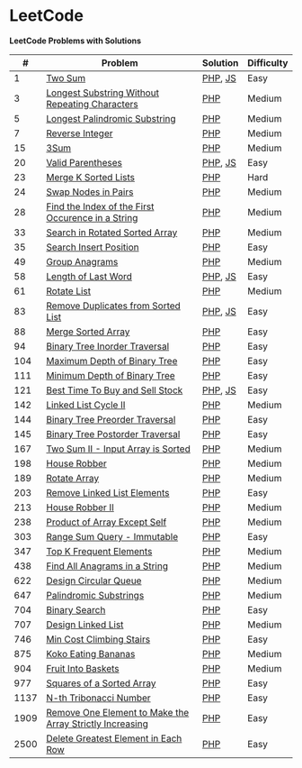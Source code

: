 # LeetCode
**LeetCode Problems with Solutions**   

| #    | Problem                                                                                                                                            | Solution                                                                                                                                                                                                                                  | Difficulty |
|------|----------------------------------------------------------------------------------------------------------------------------------------------------|-------------------------------------------------------------------------------------------------------------------------------------------------------------------------------------------------------------------------------------------|------------|
 | 1    | [Two Sum](https://leetcode.com/problems/two-sum)                                                                                                   | [PHP](https://github.com/BakhadyrovF/leetcode/blob/master/src/problems/php/easy/two_sum.php), [JS](https://github.com/BakhadyrovF/leetcode/blob/master/src/problems/js/easy/twoSum.js)                                                    | Easy       |
 | 3    | [Longest Substring Without Repeating Characters](https://leetcode.com/problems/longest-substring-without-repeating-characters)                     | [PHP](https://github.com/BakhadyrovF/leetcode/blob/master/src/problems/php/medium/longest_substring_without_repeating_characters.php)                                                                                                     | Medium     |
 | 5    | [Longest Palindromic Substring](https://leetcode.com/problems/longest-palindromic-substring)                                                       | [PHP](https://github.com/BakhadyrovF/leetcode/blob/master/src/problems/php/medium/longest_palindromic_substring.php)                                                                                                                      | Medium     | 
 | 7    | [Reverse Integer](https://leetcode.com/problems/reverse-integer)                                                                                   | [PHP](https://github.com/BakhadyrovF/leetcode/blob/master/src/problems/php/medium/reverse_integer.php)                                                                                                                                    | Medium     |
 | 15   | [3Sum](https://leetcode.com/problems/3sum)                                                                                                         | [PHP](https://github.com/BakhadyrovF/leetcode/blob/master/src/problems/php/medium/3sum.php)                                                                                                                                               | Medium     | 
 | 20   | [Valid Parentheses](https://leetcode.com/problems/valid-parentheses)                                                                               | [PHP](https://github.com/BakhadyrovF/leetcode/blob/master/src/problems/php/easy/valid_parentheses.php), [JS](https://github.com/BakhadyrovF/leetcode/blob/master/src/problems/js/easy/validParentheses.js)                                | Easy       |
 | 23   | [Merge K Sorted Lists](https://leetcode.com/problems/merge-k-sorted-lists)                                                                         | [PHP](https://github.com/BakhadyrovF/leetcode/blob/master/src/problems/php/hard/merge_k_sorted_lists.php)                                                                                                                                 | Hard       |
 | 24   | [Swap Nodes in Pairs](https://leetcode.com/problems/swap-nodes-in-pairs)                                                                           | [PHP](https://github.com/BakhadyrovF/leetcode/blob/master/src/problems/php/medium/swap_nodes_in_pairs.php)                                                                                                                                | Medium     |
 | 28   | [Find the Index of the First Occurence in a String](https://leetcode.com/problems/find-the-index-of-the-first-occurrence-in-a-string)              | [PHP](https://github.com/BakhadyrovF/leetcode/blob/master/src/problems/php/medium/find_the_index_of_the_first_occurence_in_a_string.php)                                                                                                  | Medium     |
 | 33   | [Search in Rotated Sorted Array](https://leetcode.com/problems/search-in-rotated-sorted-array)                                                     | [PHP](https://github.com/BakhadyrovF/leetcode/blob/master/src/problems/php/medium/search_in_rotated_array.php)                                                                                                                            | Medium     | 
 | 35   | [Search Insert Position](https://leetcode.com/problems/search-insert-position)                                                                     | [PHP](https://github.com/BakhadyrovF/leetcode/blob/master/src/problems/php/easy/search_insert_position.php)                                                                                                                               | Easy       |
 | 49   | [Group Anagrams](https://leetcode.com/problems/group-anagrams)                                                                                     | [PHP](https://github.com/BakhadyrovF/leetcode/blob/master/src/problems/php/medium/group_anagrams.php)                                                                                                                                     | Medium     |
 | 58   | [Length of Last Word](https://leetcode.com/problems/length-of-last-word)                                                                           | [PHP](https://github.com/BakhadyrovF/leetcode/blob/master/src/problems/php/easy/length_of_last_word.php), [JS](https://github.com/BakhadyrovF/leetcode/blob/master/src/problems/js/easy/lengthOfLastWord.js)                              | Easy       |
 | 61   | [Rotate List](https://leetcode.com/problems/rotate-list)                                                                                           | [PHP](https://github.com/BakhadyrovF/leetcode/blob/master/src/problems/php/medium/rotate_list.php)                                                                                                                                        | Medium     |
 | 83   | [Remove Duplicates from Sorted List](https://leetcode.com/problems/remove-duplicates-from-sorted-list)                                             | [PHP](https://github.com/BakhadyrovF/leetcode/blob/master/src/problems/php/easy/remove_duplicates_from_sorted_list.php), [JS](https://github.com/BakhadyrovF/leetcode/blob/master/src/problems/js/easy/removeDuplicatesFromSortedList.js) | Easy       |
 | 88   | [Merge Sorted Array](https://leetcode.com/problems/merge-sorted-array)                                                                             | [PHP](https://github.com/BakhadyrovF/leetcode/blob/master/src/problems/php/easy/merge_sorted_array.php)                                                                                                                                   | Easy       |
 | 94   | [Binary Tree Inorder Traversal](https://leetcode.com/problems/binary-tree-inorder-traversal)                                                       | [PHP](https://github.com/BakhadyrovF/leetcode/blob/master/src/problems/php/easy/binary_tree_inorder_traversal.php)                                                                                                                        | Easy       |             
 | 104  | [Maximum Depth of Binary Tree](https://leetcode.com/problems/maximum-depth-of-binary-tree)                                                         | [PHP](https://github.com/BakhadyrovF/leetcode/blob/master/src/problems/php/easy/maximum_depth_of_binary_tree.php)                                                                                                                         | Easy       |
 | 111  | [Minimum Depth of Binary Tree](https://leetcode.com/problems/minimum-depth-of-binary-tree)                                                         | [PHP](https://github.com/BakhadyrovF/leetcode/blob/master/src/problems/php/easy/minimum_depth_of_binary_tree.php)                                                                                                                         | Easy       |
 | 121  | [Best Time To Buy and Sell Stock](https://leetcode.com/problems/best-time-to-buy-and-sell-stock)                                                   | [PHP](https://github.com/BakhadyrovF/leetcode/blob/master/src/problems/php/easy/best_time_to_buy_and_sell_stock.php), [JS](https://github.com/BakhadyrovF/leetcode/blob/master/src/problems/js/easy/bestTimeToBuyAndSellStock.js)         | Easy       |
 | 142  | [Linked List Cycle II](https://leetcode.com/problems/linked-list-cycle-ii)                                                                         | [PHP](https://github.com/BakhadyrovF/leetcode/blob/master/src/problems/php/linked_list_cycle_2.php)                                                                                                                                       | Medium     | 
 | 144  | [Binary Tree Preorder Traversal](https://leetcode.com/problems/binary-tree-preorder-traversal)                                                     | [PHP](https://github.com/BakhadyrovF/leetcode/blob/master/src/problems/php/easy/binary_tree_preorder_traversal.php)                                                                                                                       | Easy       |         
 | 145  | [Binary Tree Postorder Traversal](https://leetcode.com/problems/binary-tree-postorder-traversal)                                                   | [PHP](https://github.com/BakhadyrovF/leetcode/blob/master/src/problems/php/easy/binary_tree_postorder_traversal.php)                                                                                                                      | Easy       |         
 | 167  | [Two Sum II - Input Array is Sorted](https://leetcode.com/problems/two-sum-ii-input-array-is-sorted)                                               | [PHP](https://github.com/BakhadyrovF/leetcode/blob/master/src/problems/php/medium/two_sum_2_input_array_is_sorted.php)                                                                                                                    | Medium     |
 | 198  | [House Robber](https://leetcode.com/problems/house-robber)                                                                                         | [PHP](https://github.com/BakhadyrovF/leetcode/blob/master/src/problems/php/medium/houser_robber.php)                                                                                                                                      | Medium     |
 | 189  | [Rotate Array](https://leetcode.com/problems/rotate-array)                                                                                         | [PHP](https://github.com/BakhadyrovF/leetcode/blob/master/src/problems/php/medium/rotate_array.php)                                                                                                                                       | Medium     |
 | 203  | [Remove Linked List Elements](https://leetcode.com/problems/remove-linked-list-elements)                                                           | [PHP](https://github.com/BakhadyrovF/leetcode/blob/master/src/problems/php/easy/remove_linked_list_elements.php)                                                                                                                          | Easy       |
 | 213  | [House Robber II](https://leetcode.com/problems/house-robber-ii)                                                                                   | [PHP](https://github.com/BakhadyrovF/leetcode/blob/master/src/problems/php/medium/house_robber_2.php)                                                                                                                                     | Medium     |
 | 238  | [Product of Array Except Self](https://leetcode.com/problems/product-of-array-except-self)                                                         | [PHP](https://github.com/BakhadyrovF/leetcode/blob/master/src/problems/php/medium/product_of_array_except_self.php)                                                                                                                       | Medium     |
 | 303  | [Range Sum Query - Immutable](https://leetcode.com/problems/range-sum-query-immutable)                                                             | [PHP](https://github.com/BakhadyrovF/leetcode/blob/master/src/problems/php/easy/range_sum_query_immutable.php)                                                                                                                            | Easy       |
 | 347  | [Top K Frequent Elements](https://leetcode.com/problems/top-k-frequent-elements)                                                                   | [PHP](https://github.com/BakhadyrovF/leetcode/blob/master/src/problems/php/medium/top-k-frequent-elements)                                                                                                                                | Medium     |
 | 438  | [Find All Anagrams in a String](https://leetcode.com/problems/find-all-anagrams-in-a-string)                                                       | [PHP](https://github.com/BakhadyrovF/leetcode/blob/master/src/problems/php/medium/find_all_anagrams_in_a_string.php)                                                                                                                      | Medium     |
 | 622  | [Design Circular Queue](https://leetcode.com/problems/design-circular-queue)                                                                       | [PHP](https://github.com/BakhadyrovF/leetcode/blob/master/src/problems/php/medium/design_circular_queue.php)                                                                                                                              | Medium     |
 | 647  | [Palindromic Substrings](https://leetcode.com/problems/palindromic-substrings)                                                                     | [PHP](https://github.com/BakhadyrovF/leetcode/blob/master/src/problems/php/medium/palindromic_substrings.php)                                                                                                                             | Medium     |
 | 704  | [Binary Search](https://leetcode.com/problems/binary-search)                                                                                       | [PHP](https://github.com/BakhadyrovF/leetcode/blob/master/src/problems/php/easy/binary_search.php)                                                                                                                                        | Easy       |
 | 707  | [Design Linked List](https://leetcode.com/problems/design-linked-list)                                                                             | [PHP](https://github.com/BakhadyrovF/leetcode/blob/master/src/problems/php/medium/design_linked_list.php)                                                                                                                                 | Medium     |            
 | 746  | [Min Cost Climbing Stairs](https://leetcode.com/problems/min-cost-climbing-stairs)                                                                 | [PHP](https://github.com/BakhadyrovF/leetcode/blob/master/src/problems/php/easy/min_cost_climbing_stairs)                                                                                                                                 | Easy       |
 | 875  | [Koko Eating Bananas](https://leetcode.com/problems/koko-eating-bananas)                                                                           | [PHP](https://github.com/BakhadyrovF/leetcode/blob/master/src/problems/php/medium/koko_eating_bananas.php)                                                                                                                                | Medium     |  
 | 904  | [Fruit Into Baskets](https://leetcode.com/problems/fruit-into-baskets)                                                                             | [PHP](https://github.com/BakhadyrovF/leetcode/blob/master/src/problems/php/medium/fruit_into_baskets.php)                                                                                                                                 | Medium     |
 | 977  | [Squares of a Sorted Array](https://leetcode.com/problems/squares-of-a-sorted-array)                                                               | [PHP](https://github.com/BakhadyrovF/leetcode/blob/master/src/problems/php/easy/squares_of_a_sorted_array.php)                                                                                                                            | Easy       |
 | 1137 | [N-th Tribonacci Number](https://leetcode.com/problems/n-th-tribonacci-number)                                                                     | [PHP](https://github.com/BakhadyrovF/leetcode/blob/master/src/problems/php/easy/nth_tribonacci_number.php)                                                                                                                                | Easy       |
 | 1909 | [Remove One Element to Make the Array Strictly Increasing](https://leetcode.com/problems/remove-one-element-to-make-the-array-strictly-increasing) | [PHP](https://github.com/BakhadyrovF/leetcode/blob/master/src/problems/php/easy/remove_one_element_to_make_the_array_strictly_increasing.php)                                                                                             | Easy       |                   
 | 2500 | [Delete Greatest Element in Each Row](https://leetcode.com/problems/delete-greatest-value-in-each-row)                                             | [PHP](https://github.com/BakhadyrovF/leetcode/blob/master/src/problems/php/easy/delete_greatest_value_in_each_row.php)                                                                                                                    | Easy       |

